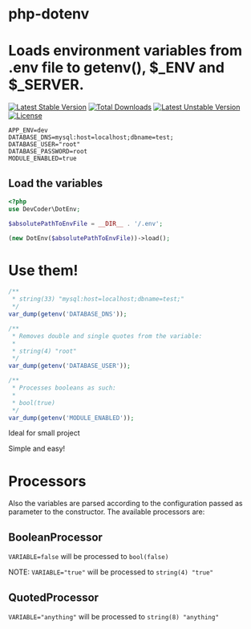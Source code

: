 # php-dotenv
# Loads environment variables from .env file to getenv(), $_ENV and $_SERVER.
[![Latest Stable Version](https://poser.pugx.org/devcoder-xyz/php-dotenv/v)](//packagist.org/packages/devcoder-xyz/php-dotenv) [![Total Downloads](https://poser.pugx.org/devcoder-xyz/php-dotenv/downloads)](//packagist.org/packages/devcoder-xyz/php-dotenv) [![Latest Unstable Version](https://poser.pugx.org/devcoder-xyz/php-dotenv/v/unstable)](//packagist.org/packages/devcoder-xyz/php-dotenv) [![License](https://poser.pugx.org/devcoder-xyz/php-dotenv/license)](//packagist.org/packages/devcoder-xyz/php-dotenv)
```
APP_ENV=dev
DATABASE_DNS=mysql:host=localhost;dbname=test;
DATABASE_USER="root"
DATABASE_PASSWORD=root
MODULE_ENABLED=true
```

## Load the variables

```php
<?php
use DevCoder\DotEnv;

$absolutePathToEnvFile = __DIR__ . '/.env';

(new DotEnv($absolutePathToEnvFile))->load();
```

# Use them!
```php
/**
 * string(33) "mysql:host=localhost;dbname=test;" 
 */
var_dump(getenv('DATABASE_DNS'));

/**
 * Removes double and single quotes from the variable:
 * 
 * string(4) "root" 
 */
var_dump(getenv('DATABASE_USER'));

/**
 * Processes booleans as such:
 * 
 * bool(true) 
 */
var_dump(getenv('MODULE_ENABLED'));
```

Ideal for small project

Simple and easy!

# Processors

Also the variables are parsed according to the configuration passed as parameter to the constructor. The available processors are:

## BooleanProcessor

``VARIABLE=false`` will be processed to ```bool(false)```

NOTE: ``VARIABLE="true"`` will be processed to ```string(4) "true"```

## QuotedProcessor

``VARIABLE="anything"`` will be processed to ```string(8) "anything"```